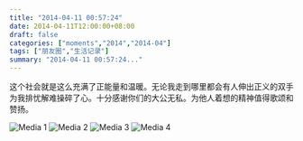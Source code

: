 ```yaml
---
title: "2014-04-11 00:57:24"
date: 2014-04-11T12:00:00+08:00
draft: false
categories: ["moments","2014","2014-04"]
tags: ["朋友圈","生活记录"]
summary: "2014-04-11 00:57:24..."
---
```


这个社会就是这么充满了正能量和温暖。无论我走到哪里都会有人伸出正义的双手为我排忧解难操碎了心。十分感谢你们的大公无私。为他人着想的精神值得歌颂和赞扬。

![Media 1](/Moments/photos/2014-04-11/201404110057240.jpg)
![Media 2](/Moments/photos/2014-04-11/201404110057241.jpg)
![Media 3](/Moments/photos/2014-04-11/201404110057242.jpg)
![Media 4](/Moments/photos/2014-04-11/201404110057243.jpg)
